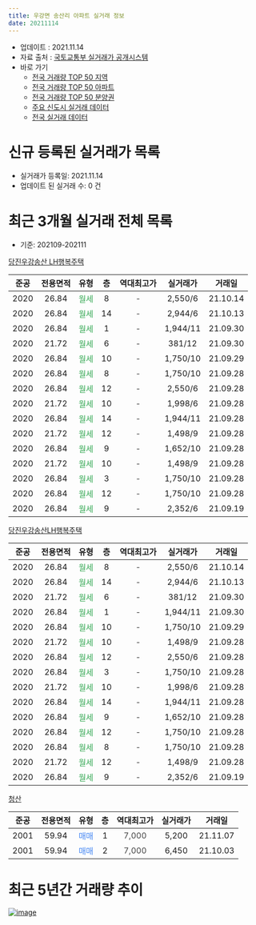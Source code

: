 ```yaml
---
title: 우강면 송산리 아파트 실거래 정보
date: 20211114
---
```


* 업데이트 : 2021.11.14
* 자료 출처 : [국토교통부 실거래가 공개시스템](http://rt.molit.go.kr)
* 바로 가기
    * [전국 거래량 TOP 50 지역](https://apt-info.github.io/apt-trade-info/tr)
    * [전국 거래량 TOP 50 아파트](https://apt-info.github.io/apt-trade-info/ta)
    * [전국 거래량 TOP 50 분양권](https://apt-info.github.io/apt-trade-info/tb)
    * [주요 신도시 실거래 데이터](https://apt-info.github.io/apt-trade-info/newtown)
    * [전국 실거래 데이터](https://apt-info.github.io/apt-trade-info/all)



<script async src="https://pagead2.googlesyndication.com/pagead/js/adsbygoogle.js"></script>
<!-- 기본광고 -->
<ins class="adsbygoogle"
     style="display:block"
     data-ad-client="ca-pub-1142216861245946"
     data-ad-slot="4805727019"
     data-ad-format="auto"
     data-full-width-responsive="true"></ins>
<script>
     (adsbygoogle = window.adsbygoogle || []).push({});
</script>


# 신규 등록된 실거래가 목록

* 실거래가 등록일: 2021.11.14
* 업데이트 된 실거래 수: 0 건




<script async src="https://pagead2.googlesyndication.com/pagead/js/adsbygoogle.js"></script>
<!-- 기본광고 -->
<ins class="adsbygoogle"
     style="display:block"
     data-ad-client="ca-pub-1142216861245946"
     data-ad-slot="4805727019"
     data-ad-format="auto"
     data-full-width-responsive="true"></ins>
<script>
     (adsbygoogle = window.adsbygoogle || []).push({});
</script>


# 최근 3개월 실거래 전체 목록
* 기준: 202109-202111


[당진우강송산 LH행복주택](https://search.naver.com/search.naver?query=%EB%8B%B9%EC%A7%84%EC%9A%B0%EA%B0%95%EC%86%A1%EC%82%B0+LH%ED%96%89%EB%B3%B5%EC%A3%BC%ED%83%9D)

|준공|전용면적|유형|층|역대최고가|실거래가|거래일|
|:---:|:---:|:---:|:---:|:---:|:---:|:---:|
|2020|26.84|<span style="color:#34A853">월세</span>|8|<span style="color:#444444">-</span>|2,550/6|21.10.14|
|2020|26.84|<span style="color:#34A853">월세</span>|14|<span style="color:#444444">-</span>|2,944/6|21.10.13|
|2020|26.84|<span style="color:#34A853">월세</span>|1|<span style="color:#444444">-</span>|1,944/11|21.09.30|
|2020|21.72|<span style="color:#34A853">월세</span>|6|<span style="color:#444444">-</span>|381/12|21.09.30|
|2020|26.84|<span style="color:#34A853">월세</span>|10|<span style="color:#444444">-</span>|1,750/10|21.09.29|
|2020|26.84|<span style="color:#34A853">월세</span>|8|<span style="color:#444444">-</span>|1,750/10|21.09.28|
|2020|26.84|<span style="color:#34A853">월세</span>|12|<span style="color:#444444">-</span>|2,550/6|21.09.28|
|2020|21.72|<span style="color:#34A853">월세</span>|10|<span style="color:#444444">-</span>|1,998/6|21.09.28|
|2020|26.84|<span style="color:#34A853">월세</span>|14|<span style="color:#444444">-</span>|1,944/11|21.09.28|
|2020|21.72|<span style="color:#34A853">월세</span>|12|<span style="color:#444444">-</span>|1,498/9|21.09.28|
|2020|26.84|<span style="color:#34A853">월세</span>|9|<span style="color:#444444">-</span>|1,652/10|21.09.28|
|2020|21.72|<span style="color:#34A853">월세</span>|10|<span style="color:#444444">-</span>|1,498/9|21.09.28|
|2020|26.84|<span style="color:#34A853">월세</span>|3|<span style="color:#444444">-</span>|1,750/10|21.09.28|
|2020|26.84|<span style="color:#34A853">월세</span>|12|<span style="color:#444444">-</span>|1,750/10|21.09.28|
|2020|26.84|<span style="color:#34A853">월세</span>|9|<span style="color:#444444">-</span>|2,352/6|21.09.19|

[당진우강송산LH행복주택](https://search.naver.com/search.naver?query=%EB%8B%B9%EC%A7%84%EC%9A%B0%EA%B0%95%EC%86%A1%EC%82%B0LH%ED%96%89%EB%B3%B5%EC%A3%BC%ED%83%9D)

|준공|전용면적|유형|층|역대최고가|실거래가|거래일|
|:---:|:---:|:---:|:---:|:---:|:---:|:---:|
|2020|26.84|<span style="color:#34A853">월세</span>|8|<span style="color:#444444">-</span>|2,550/6|21.10.14|
|2020|26.84|<span style="color:#34A853">월세</span>|14|<span style="color:#444444">-</span>|2,944/6|21.10.13|
|2020|21.72|<span style="color:#34A853">월세</span>|6|<span style="color:#444444">-</span>|381/12|21.09.30|
|2020|26.84|<span style="color:#34A853">월세</span>|1|<span style="color:#444444">-</span>|1,944/11|21.09.30|
|2020|26.84|<span style="color:#34A853">월세</span>|10|<span style="color:#444444">-</span>|1,750/10|21.09.29|
|2020|21.72|<span style="color:#34A853">월세</span>|10|<span style="color:#444444">-</span>|1,498/9|21.09.28|
|2020|26.84|<span style="color:#34A853">월세</span>|12|<span style="color:#444444">-</span>|2,550/6|21.09.28|
|2020|26.84|<span style="color:#34A853">월세</span>|3|<span style="color:#444444">-</span>|1,750/10|21.09.28|
|2020|21.72|<span style="color:#34A853">월세</span>|10|<span style="color:#444444">-</span>|1,998/6|21.09.28|
|2020|26.84|<span style="color:#34A853">월세</span>|14|<span style="color:#444444">-</span>|1,944/11|21.09.28|
|2020|26.84|<span style="color:#34A853">월세</span>|9|<span style="color:#444444">-</span>|1,652/10|21.09.28|
|2020|26.84|<span style="color:#34A853">월세</span>|12|<span style="color:#444444">-</span>|1,750/10|21.09.28|
|2020|26.84|<span style="color:#34A853">월세</span>|8|<span style="color:#444444">-</span>|1,750/10|21.09.28|
|2020|21.72|<span style="color:#34A853">월세</span>|12|<span style="color:#444444">-</span>|1,498/9|21.09.28|
|2020|26.84|<span style="color:#34A853">월세</span>|9|<span style="color:#444444">-</span>|2,352/6|21.09.19|

[청산](https://search.naver.com/search.naver?query=%EC%B2%AD%EC%82%B0)

|준공|전용면적|유형|층|역대최고가|실거래가|거래일|
|:---:|:---:|:---:|:---:|:---:|:---:|:---:|
|2001|59.94|<span style="color:#4285F3">매매</span>|1|<span style="color:#444444">7,000</span>|5,200|21.11.07|
|2001|59.94|<span style="color:#4285F3">매매</span>|2|<span style="color:#444444">7,000</span>|6,450|21.10.03|



<script async src="https://pagead2.googlesyndication.com/pagead/js/adsbygoogle.js"></script>
<!-- 기본광고 -->
<ins class="adsbygoogle"
     style="display:block"
     data-ad-client="ca-pub-1142216861245946"
     data-ad-slot="4805727019"
     data-ad-format="auto"
     data-full-width-responsive="true"></ins>
<script>
     (adsbygoogle = window.adsbygoogle || []).push({});
</script>


# 최근 5년간 거래량 추이


<div style="width:100%;">
    <canvas id="deal_progress" height="200"></canvas>
</div>

<script>
new Chart(document.getElementById("deal_progress"), {
    type: 'line',
    data: {
        labels: ['16.04','16.05','16.06','16.08','16.09','16.10','17.02','17.03','17.04','17.07','17.08','17.09','17.10','17.11','17.12','18.02','18.03','18.05','18.06','18.07','18.08','18.11','18.12','19.01','19.02','19.03','19.08','19.09','19.11','19.12','20.01','20.02','20.03','20.04','20.05','20.06','20.07','20.10','20.11','20.12','21.01','21.02','21.03','21.04','21.05','21.06','21.07','21.08','21.09','21.10','21.11'],
        datasets: [{
            label: '매매/분양권',
            data: [1,2,0,1,2,1,0,0,2,1,1,2,3,1,0,1,2,1,0,0,0,2,1,1,1,2,1,1,2,1,1,3,0,1,0,0,3,1,0,2,2,6,4,3,0,0,1,2,0,1,1],
            borderColor: "rgba(66, 133, 243, 1)",
            backgroundColor: "rgba(66, 133, 243, 0.05)",
            borderWidth: 1,
            pointRadius: 0,
            fill: false,
            lineTension: 0
        },{
            label: '전/월세',
            data: [0,0,2,1,0,0,2,1,0,3,3,0,1,0,2,0,3,1,1,1,1,0,0,1,0,1,1,1,0,1,0,0,1,1,1,1,1,0,2,7,0,0,2,1,1,1,2,0,26,4,0],
            borderColor: "rgba(255, 90, 0, 1)",
            backgroundColor: "rgba(255, 90, 0, 0.05)",
            borderWidth: 1,
            pointRadius: 0,
            fill: false,
            lineTension: 0
        },{
            label: '합계',
            data: [1,2,2,2,2,1,2,1,2,4,4,2,4,1,2,1,5,2,1,1,1,2,1,2,1,3,2,2,2,2,1,3,1,2,1,1,4,1,2,9,2,6,6,4,1,1,3,2,26,5,1],
            borderColor: "rgba(0, 0, 0, 1)",
            backgroundColor: "rgba(0, 0, 0, 0.03)",
            borderWidth: 0.1,
            pointRadius: 0,
            fill: true,
            lineTension: 0
        }
        ]
    },
    options: {
        responsive: true,
        title: {
            display: false
        },
        tooltips: {
            mode: 'index',
            intersect: false
        },
        hover: {
            mode: 'nearest',
            intersect: true
        },
        scales: {
            xAxes: [{
                display: true,
                scaleLabel: {
                    display: true,
                    labelString: '년/월'
                }
            }],
            yAxes: [{
                display: true,
                ticks: {
                    suggestedMin: 0,
                },
                scaleLabel: {
                    display: true,
                    labelString: '실거래 수'
                }
            }]
        }
    }
});

</script>


[![image](https://apt-info.github.io/images/2020-01-03-apt-trade-info/1024x500.png)](https://play.google.com/store/apps/details?id=com.aptinfo.apttradeinfo)

